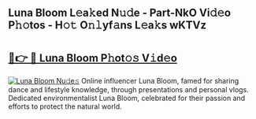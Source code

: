 ## Luna Bloom L𝚎a𝚔ed N𝚞𝚍e - Part-NkO Vi𝚍𝚎o P𝚑𝚘tos - H𝚘𝚝 O𝚗𝚕yf𝚊ns L𝚎a𝚔s wKTVz

# <h2><a href="http://kf3u8cw.oniu.top/?m=Luna+Bloom">🔗👉 🔴 Luna Bloom P𝚑ot𝚘𝚜 V𝚒d𝚎o</a></h2>

[![Luna Bloom Nu𝚍e𝚜](https://i.imgur.com/0qMVB7G.gif)](http://kf3u8cw.oniu.top/?m=Luna+Bloom)
Online influencer Luna Bloom, famed for sharing dance and lifestyle knowledge, through presentations and personal vlogs. Dedicated environmentalist Luna Bloom, celebrated for their passion and efforts to protect the natural world.  

